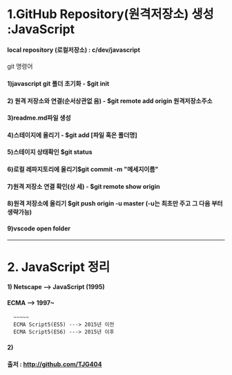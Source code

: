 # 1.GitHub Repository(원격저장소) 생성 :JavaScript

#### local repository (로컬저장소) : c/dev/javascript

git 명령어

#### 1)javascript git 폴더 초기화 - $git init

#### 2) 원격 저장소와 연결(순서상관없 음) - $git remote add origin 원격저장소주소

#### 3)readme.md파일 생성

#### 4)스테이지에 올리기 - $git add [파일 혹은 폴더명]

#### 5)스테이지 상태확인 $git status

#### 6)로컬 레파지토리에 올리기$git commit -m "메세지이름"

#### 7)원격 저장소 연결 확인(상 세) - $git remote show origin

#### 8)원격 저장소에 올리기 $git push origin -u master (-u는 최초만 주고 그 다음 부터 생략가능)

#### 9)vscode open folder

---

# 2. JavaScript 정리

#### 1) Netscape --> JavaScript (1995)

#### ECMA --> 1997~

      ~~~~~
      ECMA Script5(ES5) ---> 2015년 이전
      ECMA Script5(ES6) ---> 2015년 이후

#### 2)

#### 출저 : http://github.com/TJG404
